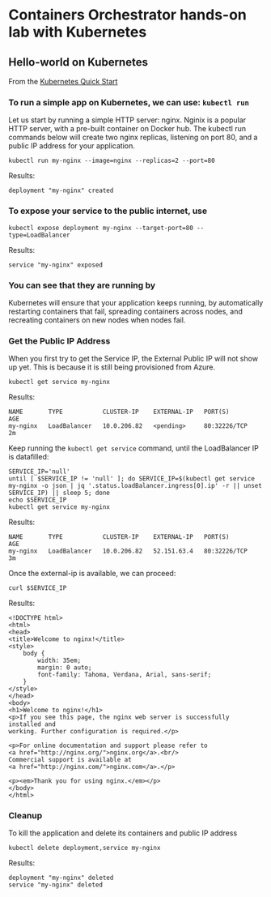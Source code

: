 # Containers Orchestrator hands-on lab with Kubernetes

## Hello-world on Kubernetes

From the [Kubernetes Quick Start](http://kubernetes.io/docs/user-guide/quick-start/)

### To run a simple app on Kubernetes, we can use: `kubectl run`

Let us start by running a simple HTTP server: nginx. Nginix is a popular HTTP server, with a pre-built container on Docker hub. The kubectl run commands below will create two nginx replicas, listening on port 80, and a public IP address for your application.

```shell
kubectl run my-nginx --image=nginx --replicas=2 --port=80
```

Results:

```shell
deployment "my-nginx" created
```

### To expose your service to the public internet, use

```shell
kubectl expose deployment my-nginx --target-port=80 --type=LoadBalancer
```

Results:

```shell
service "my-nginx" exposed
```

### You can see that they are running by

Kubernetes will ensure that your application keeps running, by automatically restarting containers that fail, spreading containers across nodes, and recreating containers on new nodes when nodes fail.

### Get the Public IP Address

When you first try to get the Service IP, the External Public IP will not show up yet.  This is because it is still being provisioned from Azure.

```shell
kubectl get service my-nginx
```

Results:

```shell
NAME       TYPE           CLUSTER-IP    EXTERNAL-IP   PORT(S)        AGE
my-nginx   LoadBalancer   10.0.206.82   <pending>     80:32226/TCP   2m
```

Keep running the `kubectl get service` command, until the LoadBalancer IP is datafilled:

```shell
SERVICE_IP='null'
until [ $SERVICE_IP != 'null' ]; do SERVICE_IP=$(kubectl get service my-nginx -o json | jq '.status.loadBalancer.ingress[0].ip' -r || unset SERVICE_IP) || sleep 5; done
echo $SERVICE_IP
kubectl get service my-nginx
```

Results:

```output
NAME       TYPE           CLUSTER-IP    EXTERNAL-IP   PORT(S)        AGE
my-nginx   LoadBalancer   10.0.206.82   52.151.63.4   80:32226/TCP   3m
```

Once the external-ip is available, we can proceed:

```shell
curl $SERVICE_IP
```

Results:

```shell
<!DOCTYPE html>
<html>
<head>
<title>Welcome to nginx!</title>
<style>
    body {
        width: 35em;
        margin: 0 auto;
        font-family: Tahoma, Verdana, Arial, sans-serif;
    }
</style>
</head>
<body>
<h1>Welcome to nginx!</h1>
<p>If you see this page, the nginx web server is successfully installed and
working. Further configuration is required.</p>

<p>For online documentation and support please refer to
<a href="http://nginx.org/">nginx.org</a>.<br/>
Commercial support is available at
<a href="http://nginx.com/">nginx.com</a>.</p>

<p><em>Thank you for using nginx.</em></p>
</body>
</html>
```

### Cleanup

To kill the application and delete its containers and public IP address

```shell
kubectl delete deployment,service my-nginx
```

Results:

```shell
deployment "my-nginx" deleted
service "my-nginx" deleted
```
